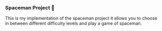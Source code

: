 ### Spaceman Project 🚀 
	
This is my implementation of the spaceman project
it allows you to choose in between different difficulty levels 
and play a game of spaceman. 

